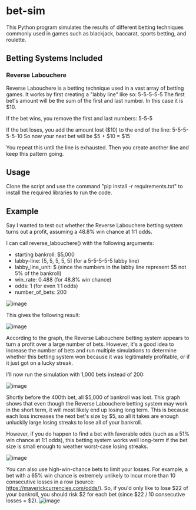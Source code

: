 # bet-sim
This Python program simulates the results of different betting techniques commonly used in games such as blackjack, baccarat, sports betting, and roulette.

## Betting Systems Included
### Reverse Labouchere
Reverse Labouchere is a betting technique used in a vast array of betting games. It works by first creating a "labby line" like so:
5-5-5-5-5
The first bet's amount will be the sum of the first and last number. In this case it is $10. 

If the bet wins, you remove the first and last numbers:
5-5-5

If the bet loses, you add the amount lost ($10) to the end of the line:
5-5-5-5-5-10
So now your next bet will be $5 + $10 = $15

You repeat this until the line is exhausted. Then you create another line and keep this pattern going.

## Usage
Clone the script and use the command "pip install -r requirements.txt" to install the required libraries to run the code.

## Example
Say I wanted to test out whether the Reverse Labouchere betting system turns out a profit, assuming a 48.8% win chance at 1:1 odds.

I can call reverse_labouchere() with the following arguments:
- starting bankroll: $5,000
- labby-line: [5, 5, 5, 5, 5] (for a 5-5-5-5-5 labby line)
- labby_line_unit: $ (since the numbers in the labby line represent $5 not 5% of the bankroll)
- win_rate: 0.488 (for 48.8% win chance)
- odds: 1 (for even 1:1 odds)
- number_of_bets: 200

![image](https://github.com/UndauntedFish/bet-sim/assets/58181651/b135fd52-565b-4fdf-9702-8c8340eeaaea)

This gives the following result:

![image](https://github.com/UndauntedFish/bet-sim/assets/58181651/7c63ee52-8b75-4938-9779-549b23760024)

According to the graph, the Reverse Labouchere betting system appears to turn a profit over a large number of bets. However, it's a good idea to increase the number of bets and run multiple simulations to determine whether this betting system won because it was legitimately profitable, or if it just got on a lucky streak.

I'll now run the simulation with 1,000 bets instead of 200:

![image](https://github.com/UndauntedFish/bet-sim/assets/58181651/d8763ec8-2699-46aa-aed6-732740940f92)

Shortly before the 400th bet, all $5,000 of bankroll was lost. This graph shows that even though the Reverse Labouchere betting system may work in the short term, it will most likely end up losing long term. This is because each loss increases the next bet's size by $5, so all it takes are enough unluckily large losing streaks to lose all of your bankroll.

However, if you do happen to find a bet with favorable odds (such as a 51% win chance at 1:1 odds), this betting system works well long-term if the bet size is small enough to weather worst-case losing streaks.

![image](https://github.com/UndauntedFish/bet-sim/assets/58181651/09c3c9c6-ff3b-4b80-b469-a53f6fa67bf5)

You can also use high-win-chance bets to limit your losses. For example, a bet with a 65% win chance is extremely unlikely to incur more than 10 consecutive losses in a row (source: https://maverickcurrencies.com/odds/). So, if you'd only like to lose $22 of your bankroll, you should risk $2 for each bet (since $22 / 10 consecutive losses = $2).
![image](https://github.com/UndauntedFish/bet-sim/assets/58181651/6bd98abe-ff9a-417a-bad8-5c35a4df9a47)

